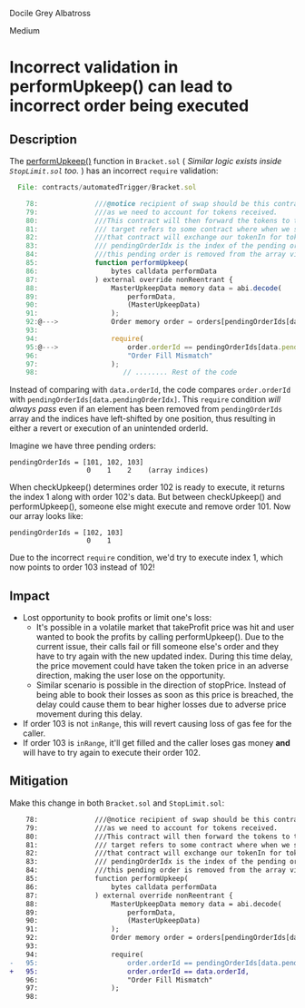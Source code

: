 Docile Grey Albatross

Medium

# Incorrect validation in performUpkeep() can lead to incorrect order being executed

## Description
The [performUpkeep()](https://github.com/gfx-labs/oku-custom-order-types/blob/b84e5725f4d1e0a1ee9048baf44e68d2e53ec971/contracts/automatedTrigger/Bracket.sol#L78-L98) function in `Bracket.sol` ( _Similar logic exists inside `StopLimit.sol` too._ ) has an incorrect `require` validation:
```js
  File: contracts/automatedTrigger/Bracket.sol

    78:              ///@notice recipient of swap should be this contract,
    79:              ///as we need to account for tokens received.
    80:              ///This contract will then forward the tokens to the user
    81:              /// target refers to some contract where when we send @param performData,
    82:              ///that contract will exchange our tokenIn for tokenOut with at least minAmountReceived
    83:              /// pendingOrderIdx is the index of the pending order we are executing,
    84:              ///this pending order is removed from the array via array mutation
    85:              function performUpkeep(
    86:                  bytes calldata performData
    87:              ) external override nonReentrant {
    88:                  MasterUpkeepData memory data = abi.decode(
    89:                      performData,
    90:                      (MasterUpkeepData)
    91:                  );
    92:@--->             Order memory order = orders[pendingOrderIds[data.pendingOrderIdx]];
    93:          
    94:                  require(
    95:@--->                 order.orderId == pendingOrderIds[data.pendingOrderIdx],
    96:                      "Order Fill Mismatch"
    97:                  );
    98:                     // ........ Rest of the code
```

Instead of comparing with `data.orderId`, the code compares `order.orderId` with `pendingOrderIds[data.pendingOrderIdx]`. This `require` condition _will always pass_ even if an element has been removed from `pendingOrderIds` array and the indices have left-shifted by one position, thus resulting in either a revert or execution of an unintended orderId.

Imagine we have three pending orders:
```text
pendingOrderIds = [101, 102, 103]
                   0    1    2    (array indices)
```
When checkUpkeep() determines order 102 is ready to execute, it returns the index 1 along with order 102's data. But between checkUpkeep() and performUpkeep(), someone else might execute and remove order 101. Now our array looks like:
```text
pendingOrderIds = [102, 103]
                   0    1
```
Due to the incorrect `require` condition, we'd try to execute index 1, which now points to order 103 instead of 102! 

## Impact
- Lost opportunity to book profits or limit one's loss:
    - It's possible in a volatile market that takeProfit price was hit and user wanted to book the profits by calling performUpkeep(). Due to the current issue, their calls fail or fill someone else's order and they have to try again with the new updated index. During this time delay, the price movement could have taken the token price in an adverse direction, making the user lose on the opportunity.
    - Similar scenario is possible in the direction of stopPrice. Instead of being able to book their losses as soon as this price is breached, the delay could cause them to bear higher losses due to adverse price movement during this delay.
- If order 103 is not `inRange`, this will revert causing loss of gas fee for the caller.
- If order 103 is `inRange`, it'll get filled and the caller loses gas money **and** will have to try again to execute their order 102.

## Mitigation 
Make this change in both `Bracket.sol` and `StopLimit.sol`:
```diff
    78:              ///@notice recipient of swap should be this contract,
    79:              ///as we need to account for tokens received.
    80:              ///This contract will then forward the tokens to the user
    81:              /// target refers to some contract where when we send @param performData,
    82:              ///that contract will exchange our tokenIn for tokenOut with at least minAmountReceived
    83:              /// pendingOrderIdx is the index of the pending order we are executing,
    84:              ///this pending order is removed from the array via array mutation
    85:              function performUpkeep(
    86:                  bytes calldata performData
    87:              ) external override nonReentrant {
    88:                  MasterUpkeepData memory data = abi.decode(
    89:                      performData,
    90:                      (MasterUpkeepData)
    91:                  );
    92:                  Order memory order = orders[pendingOrderIds[data.pendingOrderIdx]];
    93:          
    94:                  require(
-   95:                      order.orderId == pendingOrderIds[data.pendingOrderIdx],
+   95:                      order.orderId == data.orderId,
    96:                      "Order Fill Mismatch"
    97:                  );
    98:          
```